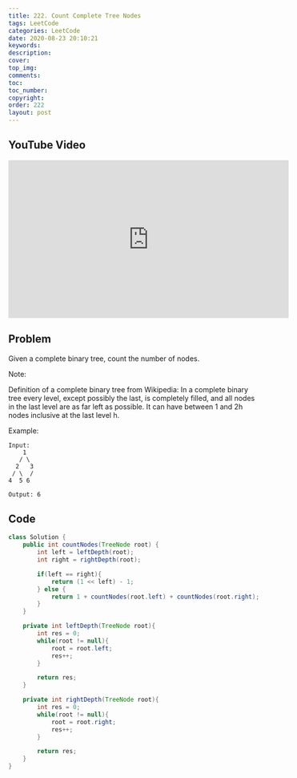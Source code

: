```yaml
---
title: 222. Count Complete Tree Nodes
tags: LeetCode
categories: LeetCode
date: 2020-08-23 20:10:21
keywords:
description:
cover:
top_img:
comments:
toc:
toc_number:
copyright:
order: 222
layout: post
---
```


## YouTube Video

<iframe width="560" height="315" src="https://www.youtube.com/embed/Sc9xjThM1Ag" frameborder="0" allow="accelerometer; autoplay; encrypted-media; gyroscope; picture-in-picture" allowfullscreen></iframe>

## Problem

Given a complete binary tree, count the number of nodes.

Note:

Definition of a complete binary tree from Wikipedia:
In a complete binary tree every level, except possibly the last, is completely filled, and all nodes in the last level are as far left as possible. It can have between 1 and 2h nodes inclusive at the last level h.

Example:

```
Input:
    1
   / \
  2   3
 / \  /
4  5 6

Output: 6
```

## Code

```java
class Solution {
    public int countNodes(TreeNode root) {
        int left = leftDepth(root);
        int right = rightDepth(root);

        if(left == right){
            return (1 << left) - 1;
        } else {
            return 1 + countNodes(root.left) + countNodes(root.right);
        }
    }

    private int leftDepth(TreeNode root){
        int res = 0;
        while(root != null){
            root = root.left;
            res++;
        }

        return res;
    }

    private int rightDepth(TreeNode root){
        int res = 0;
        while(root != null){
            root = root.right;
            res++;
        }

        return res;
    }
}
```

